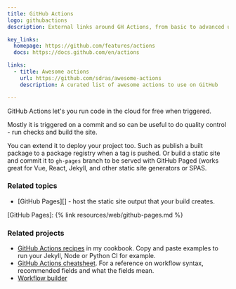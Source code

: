 ```yaml
---
title: GitHub Actions
logo: githubactions
description: External links around GH Actions, from basic to advanced usage

key_links:
  homepage: https://github.com/features/actions
  docs: https://docs.github.com/en/actions

links:
  - title: Awesome actions
    url: https://github.com/sdras/awesome-actions
    description: A curated list of awesome actions to use on GitHub

---
```


GitHub Actions let's you run code in the cloud for free when triggered.

Mostly it is triggered on a commit and so can be useful to do quality control - run checks and build the site.

You can extend it to deploy your project too. Such as publish a built package to a package registry when a tag is pushed. Or build a static site and commit it to `gh-pages` branch to be served with GitHub Paged (works great for Vue, React, Jekyll, and other static site generators or SPAS.

### Related topics

- [GitHub Pages][] - host the static site output that your build creates.

[GitHub Pages]: {% link resources/web/github-pages.md %}

### Related projects

- [GitHub Actions recipes](https://michaelcurrin.github.io/code-cookbook/recipes/ci-cd/github-actions/) in my cookbook. Copy and paste examples to run your Jekyll, Node or Python CI for example.
- [GitHub Actions cheatsheet](https://michaelcurrin.github.io/dev-cheatsheets/cheatsheets/ci-cd/github-actions/). For a reference on workflow syntax, recommended fields and what the fields mean.
- [Workflow builder](https://michaelcurrin.github.io/workflow-builder/)
